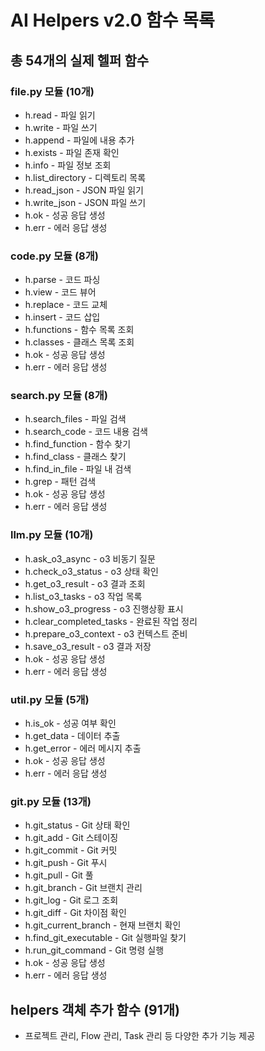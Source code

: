 # AI Helpers v2.0 함수 목록

## 총 54개의 실제 헬퍼 함수

### file.py 모듈 (10개)
- h.read - 파일 읽기
- h.write - 파일 쓰기
- h.append - 파일에 내용 추가
- h.exists - 파일 존재 확인
- h.info - 파일 정보 조회
- h.list_directory - 디렉토리 목록
- h.read_json - JSON 파일 읽기
- h.write_json - JSON 파일 쓰기
- h.ok - 성공 응답 생성
- h.err - 에러 응답 생성

### code.py 모듈 (8개)
- h.parse - 코드 파싱
- h.view - 코드 뷰어
- h.replace - 코드 교체
- h.insert - 코드 삽입
- h.functions - 함수 목록 조회
- h.classes - 클래스 목록 조회
- h.ok - 성공 응답 생성
- h.err - 에러 응답 생성

### search.py 모듈 (8개)
- h.search_files - 파일 검색
- h.search_code - 코드 내용 검색
- h.find_function - 함수 찾기
- h.find_class - 클래스 찾기
- h.find_in_file - 파일 내 검색
- h.grep - 패턴 검색
- h.ok - 성공 응답 생성
- h.err - 에러 응답 생성

### llm.py 모듈 (10개)
- h.ask_o3_async - o3 비동기 질문
- h.check_o3_status - o3 상태 확인
- h.get_o3_result - o3 결과 조회
- h.list_o3_tasks - o3 작업 목록
- h.show_o3_progress - o3 진행상황 표시
- h.clear_completed_tasks - 완료된 작업 정리
- h.prepare_o3_context - o3 컨텍스트 준비
- h.save_o3_result - o3 결과 저장
- h.ok - 성공 응답 생성
- h.err - 에러 응답 생성

### util.py 모듈 (5개)
- h.is_ok - 성공 여부 확인
- h.get_data - 데이터 추출
- h.get_error - 에러 메시지 추출
- h.ok - 성공 응답 생성
- h.err - 에러 응답 생성

### git.py 모듈 (13개)
- h.git_status - Git 상태 확인
- h.git_add - Git 스테이징
- h.git_commit - Git 커밋
- h.git_push - Git 푸시
- h.git_pull - Git 풀
- h.git_branch - Git 브랜치 관리
- h.git_log - Git 로그 조회
- h.git_diff - Git 차이점 확인
- h.git_current_branch - 현재 브랜치 확인
- h.find_git_executable - Git 실행파일 찾기
- h.run_git_command - Git 명령 실행
- h.ok - 성공 응답 생성
- h.err - 에러 응답 생성

## helpers 객체 추가 함수 (91개)
- 프로젝트 관리, Flow 관리, Task 관리 등 다양한 추가 기능 제공
